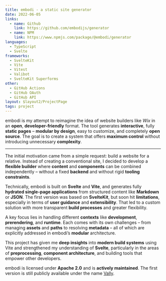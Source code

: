 ```yaml
---
title: embodi - a static site generator
date: 2022-06-05
links:
  - name: Github
    link: https://github.com/embodijs/generator
  - name: NPM
    link: https://www.npmjs.com/package/@embodi/generator
languages:
  - TypeScript
  - Svelte
frameworks:
  - SvelteKit
  - Vite
  - Vitest
  - Valibot
  - SvelteKit Superforms
other:
  - GitHub Actions
  - GitHub OAuth
  - GitHub API
layout: $layout2/ProjectPage
tags: project
---
```


embodi is my attempt to reimagine the idea of website builders like _Wix_ in an **open**, **developer-friendly** format. The tool generates **interactive**, fully **static pages** – **modular by design**, easy to customize, and completely **open source**. The goal is to create a system that offers **maximum control** without introducing unnecessary **complexity**.

---

The initial motivation came from a simple request: build a website for a relative. Instead of creating a conventional site, I decided to develop a **flexible builder** where **content** and **components** can be combined independently – without a fixed **backend** and without rigid **tooling constraints**.

Technically, embodi is built on **Svelte** and **Vite**, and generates fully **hydrated single-page applications** from structured content like **Markdown** or **JSON**. The first version was based on **SvelteKit**, but soon hit **limitations**, especially in terms of **user guidance** and **extensibility**. That led to a custom solution with more transparent **build processes** and greater flexibility.

A key focus lies in handling different **contexts** like **development**, **prerendering**, and **runtime**. Each comes with its own challenges – from managing **assets** and **paths** to resolving **metadata** – all of which are explicitly addressed in embodi’s **modular** architecture.

This project has given me **deep insights** into **modern build systems** using Vite and strengthened my understanding of **Svelte**, particularly in the areas of **preprocessing**, **component architecture**, and building tools that empower other developers.

embodi is licensed under **Apache 2.0** and is **actively maintained**. The first version is still publicly available under the name [Vally](https://gitlab.com/CordlessWool/vally).
